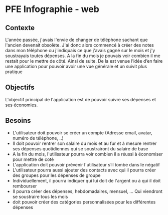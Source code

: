 # PFE Infographie - web

## Contexte

L'année passée, j'avais l'envie de changer de téléphone sachant que l'ancien devenait obsolète. J'ai donc alors commencé à créer des notes dans mon téléphone ou j'indiquais ce que j'avais gagné sur le mois et j'y soustrayais toutes dépenses. A la fin du mois je pouvais voir combien il me restait pour le mettre de côté. Ainsi de suite. De la est venue l’idée d’en faire une application pour pouvoir avoir une vue générale et un suivit plus pratique

## Objectifs

L'objectif principal de l'application est de pouvoir suivre ses dépenses et ses économies.

## Besoins

- L'utilisateur doit pouvoir se créer un compte (Adresse email, avatar, numéro de téléphone,  ..)
- Il doit pouvoir rentrer son salaire du mois et au fur et à mesure rentrer ses dépenses quotidiennes qui se soustrairont du salaire de base
- A la fin du mois, l'utilisateur pourra voir combien il a réussi à économiser pour mettre de coté
- L'application doit pouvoir prévenir l'utilisateur s’il tombe dans le négatif
- L'utilisateur pourra aussi ajouter des contacts avec qui il pourra créer des groupes pour les dépenses de groupe
- Individuellement, il pourra indiquer qui lui doit de l'argent ou à qui il doit rembourser
- Il pourra créer des dépenses, hebdomadaires, mensuel, ... Qui viendront se soustraire tous les mois
- doit pouvoir créer des catégories personnalisées pour les différentes dépenses


